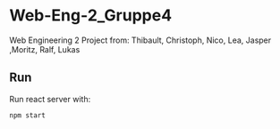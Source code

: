 # Web-Eng-2_Gruppe4
Web Engineering 2 Project from: Thibault, Christoph, Nico, Lea, Jasper ,Moritz, Ralf, Lukas

## Run
Run react server with:
```console
npm start
```